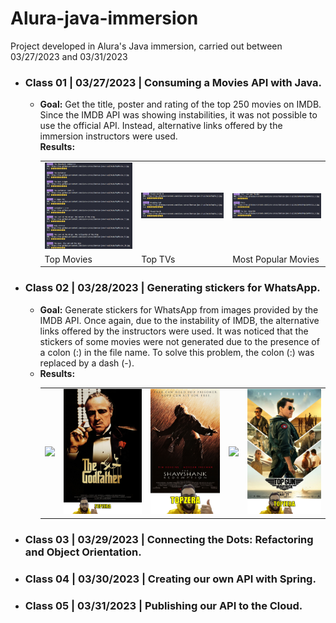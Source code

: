 # Alura-java-immersion

Project developed in Alura's Java immersion, carried out between 03/27/2023 and 03/31/2023

<ul>
    <li>
        <h3>Class 01 | 03/27/2023 | Consuming a Movies API with Java.</h3>
        <ul>
            <li>
                <b>Goal:</b> Get the title, poster and rating of the top 250 movies on IMDB. Since the IMDB API was showing instabilities, it was not possible to use the official API. Instead, alternative links offered by the immersion instructors were used.
            </li>
                <b>Results:</b>
                <table>
                    <tr>
                        <td align="center">
                            <img src="https://github.com/emannuelop/Alura-java-immersion/blob/main/image/class01/1.png" width="200">
                        </td>
                        <td align="center">
                            <img src="https://github.com/emannuelop/Alura-java-immersion/blob/main/image/class01/2.png" width="200">
                        </td>
                        <td align="center">
                            <img src="https://github.com/emannuelop/Alura-java-immersion/blob/main/image/class01/3.png" width="200">
                        </td>
                    </tr>
                    <tr>
                        <td>
                            Top Movies
                        </td>
                        <td>
                            Top TVs
                        </td>
                        <td>
                            Most Popular Movies
                        </td>
                    </tr>
                </table>
            </li>
        </ul>
    </li>
    <li>
        <h3>Class 02 | 03/28/2023 | Generating stickers for WhatsApp.</h3>
        <ul>
            <li>
                <b>Goal:</b> Generate stickers for WhatsApp from images provided by the IMDB API. Once again, due to the instability of IMDB, the alternative links offered by the instructors were used. It was noticed that the stickers of some movies were not generated due to the presence of a colon (:) in the file name. To solve this problem, the colon (:) was replaced by a dash (-).
            </li>
            <li>
                <b>Results:</b>
                <table>
                    <tr>
                        <td align="center">
                            <img src="https://github.com/emannuelop/Alura-java-immersion/blob/main/image/class02/Elvis.png" height="200">
                        </td>
                        <td align="center">
                            <img src="https://github.com/emannuelop/Alura-java-immersion/blob/main/image/class02/The%20Godfather.png" height="200">
                        </td>
                        <td align="center">
                            <img src="https://github.com/emannuelop/Alura-java-immersion/blob/main/image/class02/The%20Shawshank%20Redemption.png" height="200">
                        </td>
                        <td align="center">
                            <img src="https://github.com/emannuelop/Alura-java-immersion/blob/main/image/class02/Thor-%20Love%20and%20Thunder.png" height="200">
                        </td>
                        <td align="center">
                            <img src="https://github.com/emannuelop/Alura-java-immersion/blob/main/image/class02/Top%20Gun-%20Maverick.png" height="200">
                        </td>
                    </tr>
                </table>
            </li>
        </ul>
    </li>
    <li>
        <h3>Class 03 | 03/29/2023 | Connecting the Dots: Refactoring and Object Orientation.</h3>
    </li>
    <li>
        <h3>Class 04 | 03/30/2023 | Creating our own API with Spring.</h3>
    </li>
    <li>
        <h3>Class 05 | 03/31/2023 | Publishing our API to the Cloud.</h3>
    </li>
</ul>
